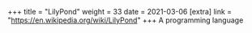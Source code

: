 +++
title = "LilyPond"
weight = 33
date = 2021-03-06
[extra]
link = "https://en.wikipedia.org/wiki/LilyPond"
+++
A programming language

